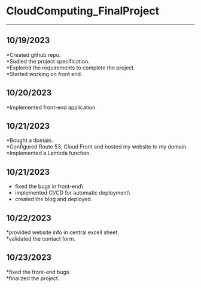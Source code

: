 # CloudComputing_FinalProject
------------------------------------

## 10/19/2023
*Created github repo.\
*Sudied the project specification.\
*Explored the requirements to complete the project.\
*Started working on front end.


## 10/20/2023
*Implemented front-end application

## 10/21/2023
*Bought a domain.\
*Configured Route 53, Cloud Front and hosted my website to my domain.\
*Implemented a Lambda function.

## 10/21/2023
* fixed the bugs in front-end\
* implemented CI/CD for automatic deployment\
* created the blog and deployed.
  
## 10/22/2023
*provided website info in central excell sheet.\
*validated the contact form.

## 10/23/2023
*fixed the front-end bugs.\
*finalized the project.
